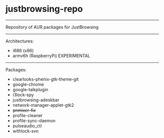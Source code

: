 justbrowsing-repo
=================

-------------
Repository of AUR packages for JustBrowsing

-------------

Architectures:
* i686 (x86)
* armv6h (RaspberryPi) EXPERIMENTAL

-------------
Packages:
* clearlooks-phenix-gtk-theme-git
* google-chrome
* google-talkplugin
* i3lock-spy
* justbrowsing-adeskbar
* network-manager-applet-gtk2
* <del>pnmixer-fix</del>
* profile-cleaner
* profile-sync-daemon
* pulseaudio_ctl
* withlock-svn

